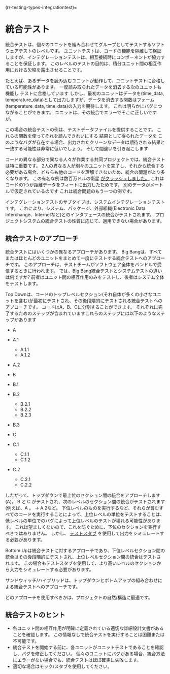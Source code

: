 (rr-testing-types-integrationtest)=
# 統合テスト

統合テストは、個々のユニットを組み合わせてグループとしてテストするソフトウェアテストのレベルです。 ユニットテストは、コードの機能を隔離して検証しますが、インテグレーションテストは、相互接続時にコンポーネントが協力することを保証します。 このレベルのテストの目的は、積分ユニット間の相互作用における欠陥を露出させることです。

たとえば、あるデータを読み込むユニットが動作して、ユニットテストに合格している可能性があります。 一度読み取られたデータを消去する次のユニットも機能し テストに合格しています しかし、最初のユニットはデータを(time_data, temperature_data)として出力しますが、データを消去する関数はフォーム(temperature_data, time_data)の入力を期待します。 これは明らかにバグにつながることができます。 ユニットは、その統合でエラーでそこに正しいですが。

この場合の統合テストの例は、テストデータファイルを提供することです。 これらの関数を使ってそれを読んできれいにする 結果として得られたデータを このようなバグが存在する場合、出力されたクリーンなデータは期待される結果と一致する可能性は非常に低いでしょう。 そして間違いを引き起こします

コードの異なる部分で異なる人々が作業する共同プロジェクトでは、統合テストは特に重要です。 2人の異なる人が別々のユニットを完了し、それから統合する必要がある場合、どちらも他のコードを理解できないため、統合の問題がより多くなります。 この有名な例は数百万ドルの衛星 [がクラッシュしました。](https://en.wikipedia.org/wiki/Mars_Climate_Orbiter) これはコードの1つが距離データをフィートに出力したためです。 別のデータがメートルで仮定されているのです これは統合問題のもう一つの例です。

インテグレーションテストのサブタイプは、システムインテグレーションテストです。 これにより、システム、パッケージ、外部組織(Electronic Data Interchange、Internetなど)とのインタフェースの統合がテストされます。 プロジェクトシステムの統合テストの性質に応じて、適用できない場合があります。

## 統合テストのアプローチ

統合テストにはいくつかの異なるアプローチがあります。 Big Bangは、すべてまたはほとんどのユニットをまとめて一度にテストする統合テストへのアプローチです。 このアプローチは、テストチームがソフトウェア全体をバンドルで受信するときに行われます。 では、Big Bang統合テストとシステムテストの違いは何ですか? 前者はユニット間の相互作用のみをテストし、後者はシステム全体をテストします。

Top Downは、コードのトップレベルセクション(それ自体が多くの小さなユニットを含む)が最初にテストされ、その後段階的にテストされる統合テストへのアプローチです。 コードはA、B、Cに分割することができます。 それぞれに完了するためのステップが含まれていますこれらのステップには以下のようなステップがあります

- A
- A.1
  - A.1.1
  - A.1.2
- A.2
- B
- B.1
- B.2
  - B.2.1
  - B.2.2
  - B.2.3
- B.3

- C
- C.1
  - C.1.1
  - C.1.2
- C.2
  - C.2.1
  - C.2.2

したがって、トップダウンで最上位のセクション間の統合をアプローチします(A)。 B と C がテストされ、次のレベルのセクション間の統合がテストされます(例えば、A 。 -> A.2など。 下位レベルのものを実行するなど、それらが含むすべてのコードを実行することによって、上位レベルの単位をテストすることは、低レベルの単位でのバグによって上位レベルのテストが壊れる可能性があります。 これは望ましくないので、これを防ぐために、下位のセクションを実行すべきではありません。 しかし、 [テストスタブ](#Use_test_doubles_stubs_mocking_where_appropriate) を使用して出力をシミュレートする必要があります。

Bottom Upは統合テストに対するアプローチであり、下位レベルセクション間の統合はその後段階的にテストされ、上位レベルセクション間の統合はテストされます。 この場合もテストスタブを使用して、より高いレベルのセクションから入力をシミュレートする必要があります。

サンドウィッチ/ハイブリッドは、トップダウンとボトムアップの組み合わせによる統合テストへのアプローチです。

どのアプローチを使用すべきかは、プロジェクトの自然/構造に最適です。

## 統合テストのヒント

- 各ユニット間の相互作用が明確に定義されている適切な詳細設計文書があることを確認します。 この情報なしで統合テストを実行することは困難または不可能です。
- 統合テストを開始する前に、各ユニットがユニットテストであることを確認し、バグを修正してください。 個々のユニットにバグがある場合、統合方法にエラーがない場合でも、統合テストはほぼ確実に失敗します。
- 適切な場合はモック/スタブを使用してください。
